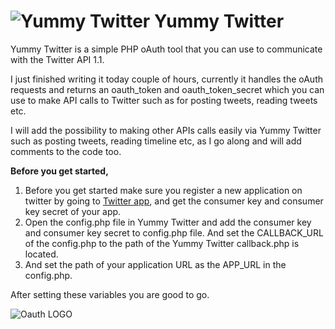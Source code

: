 ![Yummy Twitter](http://www.officialpsds.com/images/thumbs/Splatter-Twitter-Logo-psd49400.png)
Yummy Twitter
=============

Yummy Twitter is a simple PHP oAuth tool that you can use to communicate with the Twitter API 1.1.

I just finished writing it today couple of hours, currently it handles the oAuth requests and returns an oauth_token and oauth_token_secret which you can use to make API calls to Twitter such as for posting tweets, reading tweets etc.

I will add the possibility to making other APIs calls easily via Yummy Twitter such as posting tweets, reading timeline etc, as I go along and will add comments to the code too.

**Before you get started,**

 1. Before you get started make sure you register a new application on twitter by going to [Twitter app](https://apps.twitter.com/), and get the consumer key and consumer key secret of your app.
 2. Open the config.php file in Yummy Twitter and add the consumer key and consumer key secret to config.php file. And set the CALLBACK_URL of the config.php to the path of the Yummy Twitter callback.php is located.
 3. And set the path of your application URL as the APP_URL in the config.php.

After setting these variables you are good to go.

![Oauth LOGO](http://farm3.static.flickr.com/2074/1529124811_aad3ecabf6_o.png)

